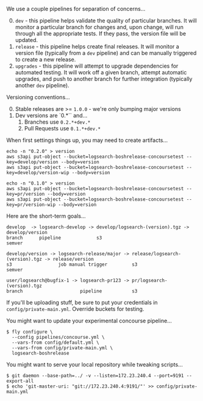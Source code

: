 We use a couple pipelines for separation of concerns...

0. `dev` - this pipeline helps validate the quality of particular branches. It will monitor a particular branch for changes and, upon change, will run through all the appropriate tests. If they pass, the version file will be updated.
0. `release` - this pipeline helps create final releases. It will monitor a version file (typically from a `dev` pipeline) and can be manually triggered to create a new release.
0. `upgrades` - this pipeline will attempt to upgrade dependencies for automated testing. It will work off a given branch, attempt automatic upgrades, and push to another branch for further integration (typically another `dev` pipeline).

Versioning conventions...

0. Stable releases are >= `1.0.0` - we're only bumping major versions
0. Dev versions are `0.*`` and...
    1. Branches use `0.2.*+dev.*`
    1. Pull Requests use `0.1.*+dev.*`

When first settings things up, you may need to create artifacts...

    echo -n "0.2.0" > version
    aws s3api put-object --bucket=logsearch-boshrelease-concoursetest --key=develop/version --body=version
    aws s3api put-object --bucket=logsearch-boshrelease-concoursetest --key=develop/version-wip --body=version
    
    echo -n "0.1.0" > version
    aws s3api put-object --bucket=logsearch-boshrelease-concoursetest --key=pr/version --body=version
    aws s3api put-object --bucket=logsearch-boshrelease-concoursetest --key=pr/version-wip --body=version

Here are the short-term goals...

    develop  -> logsearch-develop -> develop/logsearch-(version).tgz -> develop/version
    branch      pipeline             s3                                 semver
    
    develop/version -> logsearch-release/major -> release/logsearch-(version).tgz -> release/version
    s3                 job manual trigger         s3                                 semver

    user/logsearch@bugfix-1 -> logsearch-pr123 -> pr/logsearch-(version).tgz
    branch                     pipeline           s3


If you'll be uploading stuff, be sure to put your credentials in `config/private-main.yml`. Override buckets for testing.

You might want to update your experimental concourse pipeline...

    $ fly configure \
      --config pipelines/concourse.yml \
      --vars-from config/default.yml \
      --vars-from config/private-main.yml \
      logsearch-boshrelease

You might want to serve your local repository while tweaking scripts...

    $ git daemon --base-path=../ -v --listen=172.23.240.4 --port=9191 --export-all
    $ echo 'git-master-uri: "git://172.23.240.4:9191/"' >> config/private-main.yml

